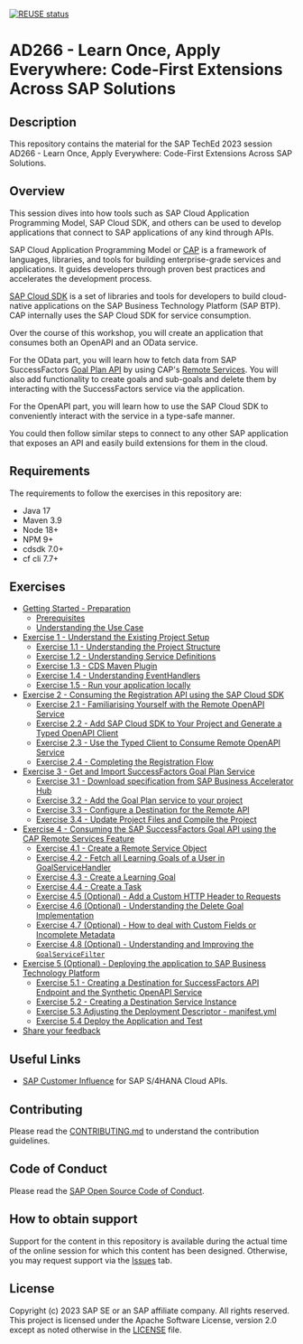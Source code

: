 [![REUSE status](https://api.reuse.software/badge/github.com/SAP-samples/teched2023-AD266)](https://api.reuse.software/info/github.com/SAP-samples/teched2023-AD266)

# AD266 - Learn Once, Apply Everywhere: Code-First Extensions Across SAP Solutions

## Description

This repository contains the material for the SAP TechEd 2023 session AD266 - Learn Once, Apply Everywhere: Code-First Extensions Across SAP Solutions.


## Overview

This session dives into how tools such as SAP Cloud Application Programming Model, SAP Cloud SDK, and others can be used to develop applications that connect to SAP applications of any kind through APIs.

SAP Cloud Application Programming Model or [CAP](https://cap.cloud.sap/docs/) is a framework of languages, libraries, and tools for building enterprise-grade services and applications. 
It guides developers through proven best practices and accelerates the development process. 

[SAP Cloud SDK](https://sap.github.io/cloud-sdk/docs/overview/overview-cloud-sdk) is a set of libraries and tools for developers to build cloud-native applications on the SAP Business Technology Platform (SAP BTP).
CAP internally uses the SAP Cloud SDK for service consumption.

Over the course of this workshop, you will create an application that consumes both an OpenAPI and an OData service. 

For the OData part, you will learn how to fetch data from SAP SuccessFactors [Goal Plan API](https://api.sap.com/api/PerformanceandGoalsPMGM/overview) by using CAP's [Remote Services](https://cap.cloud.sap/docs/java/remote-services#configuring-remote-services).
You will also add functionality to create goals and sub-goals and delete them by interacting with the SuccessFactors service via the application.

For the OpenAPI part, you will learn how to use the SAP Cloud SDK to conveniently interact with the service in a type-safe manner. 

You could then follow similar steps to connect to any other SAP application that exposes an API and easily build extensions for them in the cloud.

## Requirements

The requirements to follow the exercises in this repository are:

- Java 17
- Maven 3.9
- Node 18+
- NPM 9+
- cdsdk 7.0+
- cf cli 7.7+

## Exercises

- [Getting Started - Preparation](exercises/ex0/)
  - [Prerequisites](exercises/ex0#prerequisites)
  - [Understanding the Use Case](exercises/ex0#understanding-the-use-case)
- [Exercise 1 - Understand the Existing Project Setup](exercises/ex1/)
    - [Exercise 1.1 - Understanding the Project Structure](exercises/ex1#11-understanding-the-project-structure)
    - [Exercise 1.2 - Understanding Service Definitions](exercises/ex1#12-understanding-service-definitions)
    - [Exercise 1.3 - CDS Maven Plugin](exercises/ex1#13-cds-maven-plugin)
    - [Exercise 1.4 - Understanding EventHandlers](exercises/ex1#14-understanding-eventhandlers)
    - [Exercise 1.5 - Run your application locally](exercises/ex1#15-run-your-application-locally)
- [Exercise 2 - Consuming the Registration API using the SAP Cloud SDK](exercises/ex2/)
  - [Exercise 2.1 - Familiarising Yourself with the Remote OpenAPI Service](exercises/ex2#21-familiarising-yourself-with-the-remote-openapi-service)
  - [Exercise 2.2 - Add SAP Cloud SDK to Your Project and Generate a Typed OpenAPI Client](exercises/ex2#22-add-sap-cloud-sdk-to-your-project-and-generate-a-typed-openapi-client)
  - [Exercise 2.3 - Use the Typed Client to Consume Remote OpenAPI Service](exercises/ex2#23-use-the-typed-client-to-consume-remote-openapi-service)
  - [Exercise 2.4 - Completing the Registration Flow](exercises/ex2#24-completing-the-registration-flow)
- [Exercise 3 - Get and Import SuccessFactors Goal Plan Service](exercises/ex3/)
  - [Exercise 3.1 - Download specification from SAP Business Accelerator Hub](exercises/ex3#31-download-specification-from-sap-business-accelerator-hub)
  - [Exercise 3.2 - Add the Goal Plan service to your project](exercises/ex3#32-add-the-goal-plan-service-to-your-project)
  - [Exercise 3.3 - Configure a Destination for the Remote API](exercises/ex3#33-configure-a-destination-for-the-remote-api)
  - [Exercise 3.4 - Update Project Files and Compile the Project](exercises/ex3#34-update-project-files-and-compile-the-project)
- [Exercise 4 - Consuming the SAP SuccessFactors Goal API using the CAP Remote Services Feature](exercises/ex4/)
  - [Exercise 4.1 - Create a Remote Service Object](exercises/ex4#41---create-a-remote-service-object)
  - [Exercise 4.2 - Fetch all Learning Goals of a User in GoalServiceHandler](exercises/ex4#42---fetch-all-learning-goals-of-a-user-in-goalservicehandler)
  - [Exercise 4.3 - Create a Learning Goal](exercises/ex4#43---create-a-learning-goal)
  - [Exercise 4.4 - Create a Task](exercises/ex4#44---create-a-task)
  - [Exercise 4.5 (Optional) - Add a Custom HTTP Header to Requests](exercises/ex4#45---add-a-custom-http-header-to-requests)
  - [Exercise 4.6 (Optional) - Understanding the Delete Goal Implementation](exercises/ex4#46---understanding-the-delete-goal-implementation)
  - [Exercise 4.7 (Optional) - How to deal with Custom Fields or Incomplete Metadata](exercises/ex4#46---how-to-deal-with-custom-fields-or-incomplete-metadata)
  - [Exercise 4.8 (Optional) - Understanding and Improving the `GoalServiceFilter`](exercises/ex4#47---understanding-and-improving-the-goalservicefilter)
- [Exercise 5 (Optional) - Deploying the application to SAP Business Technology Platform](exercises/ex5/)
  - [Exercise 5.1 - Creating a Destination for SuccessFactors API Endpoint and the Synthetic OpenAPI Service](exercises/ex5#51-creating-a-destination-for-successfactors-api-endpoint-and-the-synthetic-openapi-service)
  - [Exercise 5.2 - Creating a Destination Service Instance](exercises/ex5#52-creating-a-destination-service-instance)
  - [Exercise 5.3 Adjusting the Deployment Descriptor - manifest.yml](exercises/ex5#53-adjusting-the-deployment-descriptor---manifestyml)
  - [Exercise 5.4 Deploy the Application and Test](exercises/ex5#54-deploy-the-application-and-test)
- [Share your feedback](https://github.com/SAP-samples/teched2023-AD266/issues/new/choose)

## Useful Links
- [SAP Customer Influence](https://influence.sap.com/sap/ino/#/campaign/1175) for SAP S/4HANA Cloud APIs.

## Contributing
Please read the [CONTRIBUTING.md](./CONTRIBUTING.md) to understand the contribution guidelines.

## Code of Conduct
Please read the [SAP Open Source Code of Conduct](https://github.com/SAP-samples/.github/blob/main/CODE_OF_CONDUCT.md).

## How to obtain support

Support for the content in this repository is available during the actual time of the online session for which this content has been designed. Otherwise, you may request support via the [Issues](../../issues) tab.

## License
Copyright (c) 2023 SAP SE or an SAP affiliate company. All rights reserved. This project is licensed under the Apache Software License, version 2.0 except as noted otherwise in the [LICENSE](LICENSES/Apache-2.0.txt) file.
